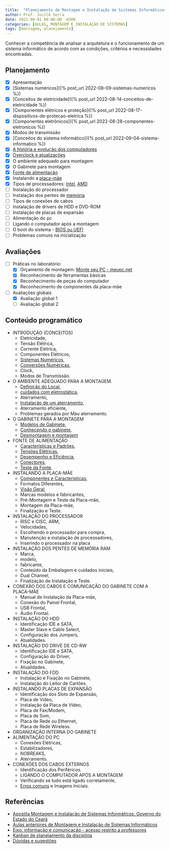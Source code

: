 ```yaml
---
title:  "Planejamento de Montagem e Instalação de Sistemas Informáticos"
author: Prof. Jocilé Serra
date: 2022-08-01 09:00:00 -0300
categories: [AULAS, MONTAGEM E INSTALAÇÃO DE SISTEMAS]
tags: [montagem, planejamento]
---
```

Conhecer a competência de analisar a arquitetura e o funcionamento de um sistema informático de acordo com as condições, critérios e necessidades encontradas.

## Planejamento

* [x] Apresentação
* [x] [Sistemas numéricos]({% post_url 2022-08-09-sistemas-numericos %})
* [x] [Conceitos de eletricidade]({% post_url 2022-08-14-conceitos-de-eletricidade %})
* [x] [Componentes elétricos e proteção]({% post_url 2022-08-17-dispositivos-de-protecao-eletrica %})
* [x] [Componentes eletrônicos]({% post_url 2022-08-28-componentes-eletronicos %})
* [x] Modos de transmissão
* [x] [Conceitos do sistema informático]({% post_url 2022-09-04-sistema-informatico %})
* [x] [A história e evolução dos computadores](https://www.tecmundo.com.br/tecnologia-da-informacao/1697-a-historia-dos-computadores-e-da-computacao.htm)
* [x] [Overclock e atualizações](https://canaltech.com.br/hardware/o-que-e-overclock-1041/)
* [x] O ambiente adequado para montagem
* [x] O Gabinete para montagem
* [x] [Fonte de alimentação](https://www.infowester.com/fontesatx.php)
* [x] Instalando a [placa-mãe](https://www.iperiusbackup.net/pt-br/explicando-as-caracteristicas-do-chipset-e-qual-sua-importancia/)
* [x] Tipos de processadores: [Intel](https://canaltech.com.br/hardware/o-que-e-memoria-ram/), [AMD](https://canaltech.com.br/empresa/amd/)
* [ ] Instalação do processador
* [ ] Instalação dos pentes de [memória](https://canaltech.com.br/hardware/o-que-e-memoria-ram/)
* [ ] Tipos de conexões de cabos
* [ ] Instalação de drivers de HDD e DVD-ROM
* [ ] Instalação de placas de expansão
* [ ] Alimentação do pc
* [ ] Ligando o computador após a montagem
* [ ] O boot do sistema - [BIOS ou UEFI](https://canaltech.com.br/hardware/o-que-e-uefi/)
* [ ] Problemas comuns na inicialização

## Avaliações

* [ ] Práticas no laboratório:
  * [x] Orçamento de montagem: [Monte seu PC - meupc.net](https://meupc.net/)
  * [x] Reconhecimento de ferramentas básicas
  * [x] Reconhecimento de peças do computador
  * [x] Reconhecimento de componentes da placa-mãe
* [ ] Avaliações globais
  * [x] Avaliação global 1
  * [ ] Avaliação global 2

## Conteúdo programático

* INTRODUÇÃO (CONCEITOS)
  * Eletricidade,
  * Tensão Elétrica,
  * Corrente Elétrica,
  * Componentes Elétricos,
  * [Sistemas Numéricos](https://www.treinaweb.com.br/blog/bits-bytes-e-unidades-de-medida),
  * [Conversões Numéricas](https://embarcados.com.br/conversao-entre-sistemas-de-numeracao/),
  * Clock,
  * Modos de Transmissão.
* O AMBIENTE ADEQUADO PARA A MONTAGEM.
  * [Definição do Local](http://www.dominiopublico.gov.br/download/texto/me000353.pdf),
  * [cuidados com eletrostática](https://cotic.ufrrj.br/manuseando-pecas-do-computador-sem-danifica-las-por-energia-estatica/),
  * Aterramento,
  * [Instalação de um aterramento](https://docplayer.com.br/5468138-Faca-voce-mesmo-o-aterramento-do-seu-computador.html),
  * Aterramento eficiente,
  * Problemas gerados por Mau aterramento.
* O GABINETE PARA A MONTAGEM
  * [Modelos de Gabinete](https://www.showmetech.com.br/qual-o-melhor-tipo-de-gabinete-para-pc/),
  * [Conhecendo o gabinete](https://www.tecmundo.com.br/produto/242563-escolher-gabinete-pc-veja-6-dicas.htm),
  * [Desmontagem e montagem](https://br.crucial.com/articles/pc-builders/disassemble-and-rebuild-a-desktop-computer)
* FONTE DE ALIMENTAÇÃO
  * [Características e Padrões](https://www.infowester.com/fontesatx.php),
  * [Tensões Elétricas](https://tecnoblog.net/responde/como-saber-qual-fonte-usar-no-pc-calcular-potencia/),
  * [Desempenho e Eficiência](https://www.tecmundo.com.br/fonte/49568-voce-sabe-reconhecer-uma-fonte-de-alimentacao-para-um-computador-gamer-.htm),
  * [Conectores](https://www.tecmundo.com.br/conectores/20641-hora-do-pesadelo-para-que-servem-todos-os-conectores-da-fonte-.htm),
  * [Teste da Fonte](https://www.topgadget.com.br/howto/computador/como-testar-manualmente-uma-fonte-de-alimentacao-com-um-multimetro.htm).
* INSTALANDO A PLACA-MÃE
  * [Componentes e Características](https://www.concatenar.com.br/informatica-basica/2-arquitetura-basica-de-um-computador),
  * Formatos Diferentes,
  * [Visão Geral](https://www.iperiusbackup.net/pt-br/explicando-as-caracteristicas-do-chipset-e-qual-sua-importancia/),
  * Marcas modelos e fabricantes,
  * Pré-Montagem e Teste da Placa-mãe,
  * Montagem da Placa-mãe,
  * Finalização e Teste.
* INSTALAÇÃO DO PROCESSADOR
  * RISC e CISC, ARM,
  * Velocidades,
  * Escolhendo o processador para compra,
  * Manutenção e instalação de processadores,
  * Inserindo o processador na placa
* INSTALAÇÃO DOS PENTES DE MEMÓRIA RAM
  * Marca,
  * modelo,
  * fabricante,
  * Conteúdo da Embalagem e cuidados iniciais,
  * Dual Channel,
  * Finalização de Instalação e Teste.
* CONEXÃO DOS CABOS E COMUNICAÇÃO DO GABINETE COM A PLACA-MÃE
  * Manual de Instalação da Placa-mãe,
  * Conexão do Painel Frontal,
  * USB Frontal,
  * Áudio Frontal.
* INSTALAÇÃO DO HDD
  * Identificação IDE e SATA,
  * Master Slave e Cable Select,
  * Configuração dos Jumpers,
  * Atualidades.
* INSTALAÇÃO DO DRIVE DE CD-RW
  * Identificação IDE e SATA,
  * Configuração do Driver,
  * Fixação no Gabinete,
  * Atualidades.
* INSTALAÇÃO DO FDD
  * Instalação e Fixação no Gabinete,
  * Instalação do Leitor de Cartões.
* INSTALANDO PLACAS DE EXPANSÃO
  * Identificação dos Slots de Expansão,
  * Placa de Vídeo,
  * Instalação da Placa de Vídeo,
  * Placa de Fax/Modem,
  * Placa de Som,
  * Placa de Rede ou Ethernet,
  * Placa de Rede Wireless.
* ORGANIZAÇÃO INTERNA DO GABINETE
* ALIMENTAÇÃO DO PC
  * Conexões Elétricas,
  * Estabilizadores,
  * NOBREAKS,
  * Aterramento.
* CONEXÕES DOS CABOS EXTERNOS
  * Identificação dos Periféricos.
  * LIGANDO O COMPUTADOR APÓS A MONTAGEM
  * Verificando se tudo está ligado corretamente,
  * [Erros comuns](https://www.tecmundo.com.br/manutencao-de-pcs/2137-manutencao-de-pcs-erros-tipicos-de-montagem.htm) e Imagens Iniciais.

## Referências

* [Apostila Montagem e Instalação de Sistemas Informáticos. Governo do Estado do Ceará](https://educacaoprofissional.seduc.ce.gov.br/images/material_didatico/redes_de_computadores/redes_de_computadores_montagem_instalacoes_sistemas_informaticos.pdf)
* [Aulas anteriores de Montagem e Instalação de Sistemas Informáticos](https://aulas.jocile.com/redes/montagem-e-instala%C3%A7%C3%A3o-de-sistemas-inform%C3%A1ticos)
* [Eixo: informação e comunicação - acesso restrito a professores](https://docs.google.com/document/d/1RmxhX9Fd7nbQv6OWxsNyf70v1pEimqk3/view)
* [Kanban de planejamento da disciplina](https://github.com/users/jocile/projects/11)
* [Dúvidas e sugestões](https://github.com/jocile/redes-de-computadores/discussions)
